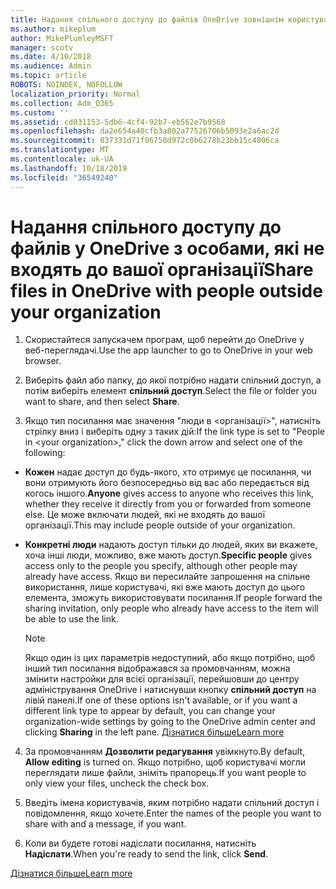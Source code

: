 ```yaml
---
title: Надання спільного доступу до файлів OneDrive зовнішнім користувачам
ms.author: mikeplum
author: MikePlumleyMSFT
manager: scotv
ms.date: 4/10/2018
ms.audience: Admin
ms.topic: article
ROBOTS: NOINDEX, NOFOLLOW
localization_priority: Normal
ms.collection: Adm_O365
ms.custom: ''
ms.assetid: cd031153-5db6-4cf4-92b7-eb562e7b9568
ms.openlocfilehash: da2e654a40cfb3a802a77526706b5093e2a6ac2d
ms.sourcegitcommit: 037331d71f06750d972c0b6278b23bb15c4806ca
ms.translationtype: MT
ms.contentlocale: uk-UA
ms.lasthandoff: 10/18/2019
ms.locfileid: "36549240"
---
```

# <a name="share-files-in-onedrive-with-people-outside-your-organization"></a><span data-ttu-id="9707d-102">Надання спільного доступу до файлів у OneDrive з особами, які не входять до вашої організації</span><span class="sxs-lookup"><span data-stu-id="9707d-102">Share files in OneDrive with people outside your organization</span></span>

1. <span data-ttu-id="9707d-103">Скористайтеся запускачем програм, щоб перейти до OneDrive у веб-переглядачі.</span><span class="sxs-lookup"><span data-stu-id="9707d-103">Use the app launcher to go to OneDrive in your web browser.</span></span> 
    
2. <span data-ttu-id="9707d-104">Виберіть файл або папку, до якої потрібно надати спільний доступ, а потім виберіть елемент **спільний доступ**.</span><span class="sxs-lookup"><span data-stu-id="9707d-104">Select the file or folder you want to share, and then select **Share**.</span></span> 
    
3. <span data-ttu-id="9707d-105">Якщо тип посилання має значення "люди в \<організації\>", натисніть стрілку вниз і виберіть одну з таких дій:</span><span class="sxs-lookup"><span data-stu-id="9707d-105">If the link type is set to "People in \<your organization\>," click the down arrow and select one of the following:</span></span> 
    
  - <span data-ttu-id="9707d-106">**Кожен** надає доступ до будь-якого, хто отримує це посилання, чи вони отримують його безпосередньо від вас або передається від когось іншого.</span><span class="sxs-lookup"><span data-stu-id="9707d-106">**Anyone** gives access to anyone who receives this link, whether they receive it directly from you or forwarded from someone else.</span></span> <span data-ttu-id="9707d-107">Це може включати людей, які не входять до вашої організації.</span><span class="sxs-lookup"><span data-stu-id="9707d-107">This may include people outside of your organization.</span></span> 
    
  - <span data-ttu-id="9707d-108">**Конкретні люди** надають доступ тільки до людей, яких ви вкажете, хоча інші люди, можливо, вже мають доступ.</span><span class="sxs-lookup"><span data-stu-id="9707d-108">**Specific people** gives access only to the people you specify, although other people may already have access.</span></span> <span data-ttu-id="9707d-109">Якщо ви пересилайте запрошення на спільне використання, лише користувачі, які вже мають доступ до цього елемента, зможуть використовувати посилання.</span><span class="sxs-lookup"><span data-stu-id="9707d-109">If people forward the sharing invitation, only people who already have access to the item will be able to use the link.</span></span> 
    
    > [!NOTE]
    > <span data-ttu-id="9707d-110">Якщо один із цих параметрів недоступний, або якщо потрібно, щоб інший тип посилання відображався за промовчанням, можна змінити настройки для всієї організації, перейшовши до центру адміністрування OneDrive і натиснувши кнопку **спільний доступ** на лівій панелі.</span><span class="sxs-lookup"><span data-stu-id="9707d-110">If one of these options isn't available, or if you want a different link type to appear by default, you can change your organization-wide settings by going to the OneDrive admin center and clicking **Sharing** in the left pane.</span></span> [<span data-ttu-id="9707d-111">Дізнатися більше</span><span class="sxs-lookup"><span data-stu-id="9707d-111">Learn more</span></span>](https://go.microsoft.com/fwlink/?linkid=871961)
  
4. <span data-ttu-id="9707d-112">За промовчанням **Дозволити редагування** увімкнуто.</span><span class="sxs-lookup"><span data-stu-id="9707d-112">By default, **Allow editing** is turned on.</span></span> <span data-ttu-id="9707d-113">Якщо потрібно, щоб користувачі могли переглядати лише файли, зніміть прапорець.</span><span class="sxs-lookup"><span data-stu-id="9707d-113">If you want people to only view your files, uncheck the check box.</span></span> 
    
5. <span data-ttu-id="9707d-114">Введіть імена користувачів, яким потрібно надати спільний доступ і повідомлення, якщо хочете.</span><span class="sxs-lookup"><span data-stu-id="9707d-114">Enter the names of the people you want to share with and a message, if you want.</span></span>
    
6. <span data-ttu-id="9707d-115">Коли ви будете готові надіслати посилання, натисніть **Надіслати**.</span><span class="sxs-lookup"><span data-stu-id="9707d-115">When you're ready to send the link, click **Send**.</span></span> 
    
[<span data-ttu-id="9707d-116">Дізнатися більше</span><span class="sxs-lookup"><span data-stu-id="9707d-116">Learn more</span></span>](https://go.microsoft.com/fwlink/?linkid=871861)
  

